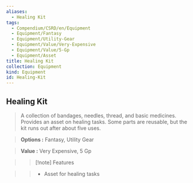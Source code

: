 ```yaml
---
aliases:
  - Healing Kit
tags:
  - Compendium/CSRD/en/Equipment
  - Equipment/Fantasy
  - Equipment/Utility-Gear
  - Equipment/Value/Very-Expensive
  - Equipment/Value/5-Gp
  - Equipment/Asset
title: Healing Kit
collection: Equipment
kind: Equipment
id: Healing-Kit
---
```

## Healing Kit    
    
>A collection of bandages, needles, thread, and basic medicines. Provides an asset on healing tasks. Some parts are reusable, but the kit runs out after about five uses.    
> **Options :** Fantasy, Utility Gear    
> **Value :** Very Expensive, 5 Gp    
>>[!note] Features    
>> - Asset for healing tasks
